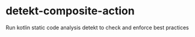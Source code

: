 # detekt-composite-action
Run kotlin static code analysis detekt to check and  enforce best practices
